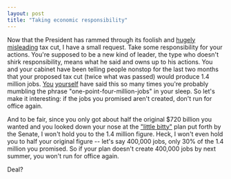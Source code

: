 ```yaml
---
layout: post
title: "Taking economic responsibility"
---
```




Now that the President has rammed through its foolish and <a href="/2003/05/11/you_say_you_want_a_revolution.html">hugely misleading</a> tax cut, I have a small request. Take some responsibility for your actions. You're supposed to be a new kind of leader, the type who doesn't shirk responsibility, means what he said and owns up to his actions. You and your cabinet have been telling people nonstop for the last two months that your proposed tax cut (twice what was passed) would produce 1.4 million jobs. <a href="http://www.washingtonpost.com/ac2/wp-dyn?pagename=article&node=&contentId=A7499-2003May2&notFound=true">You</a> <a href="http://www.washingtonpost.com/ac2/wp-dyn?pagename=article&node=&contentId=A50898-2003Apr28&notFound=true">yourself</a> have said this so many times you're probably mumbling the phrase "one-point-four-million-jobs" in your sleep. So let's make it interesting: if the jobs you promised aren't created, don't run for office again.

<p>And to be fair, since you only got about half the original $720 billion you wanted and you looked down your nose at the <a href="http://www.washingtonpost.com/wp-dyn/articles/A34715-2003Apr24.html"> "little bitty"</a> plan put forth by the Senate, I won't hold you to the 1.4 million figure. Heck, I won't even hold you to half your original figure -- let's say 400,000 jobs, only 30% of the 1.4 million you promised. So if your plan doesn't create 400,000 jobs by next summer, you won't run for office again.</p>

<p>Deal?</p>


